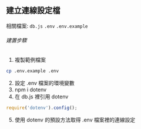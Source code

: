 ## 建立連線設定檔

相關檔案: `db.js` `.env` `.env.example`

###### 建置步驟

1. 複製範例檔案
```bash
cp .env.example .env
```
2. 設定 .env 檔案的環境變數
3. npm i dotenv
4. 在 db.js 裡引用 dotenv
```javascript
require('dotenv').config();
```
5. 使用 dotenv 的預設方法取得 .env 檔案裡的連線設定 